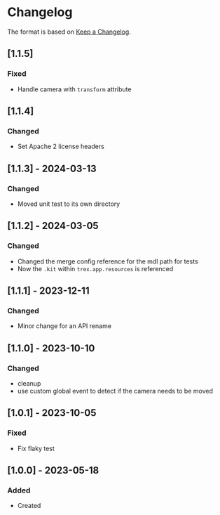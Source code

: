 ﻿# Changelog
The format is based on [Keep a Changelog](https://keepachangelog.com/en/1.0.0/).

## [1.1.5]
### Fixed
- Handle camera with `transform` attribute

## [1.1.4]
### Changed
- Set Apache 2 license headers

## [1.1.3] - 2024-03-13
### Changed
- Moved unit test to its own directory

## [1.1.2] - 2024-03-05
### Changed
- Changed the merge config reference for the mdl path for tests
- Now the `.kit` within `trex.app.resources` is referenced

## [1.1.1] - 2023-12-11
### Changed
- Minor change for an API rename

## [1.1.0] - 2023-10-10
### Changed
- cleanup
- use custom global event to detect if the camera needs to be moved

## [1.0.1] - 2023-10-05
### Fixed
- Fix flaky test

## [1.0.0] - 2023-05-18
### Added
- Created
